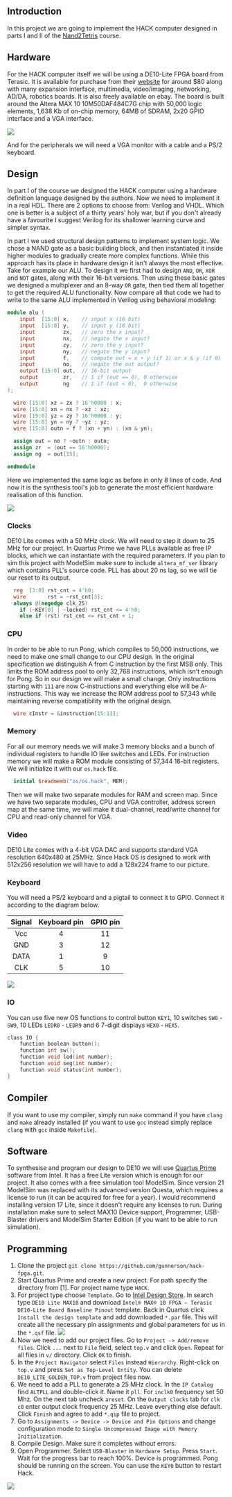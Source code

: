 ## Introduction
In this project we are going to implement the HACK computer designed in parts I and II of the [Nand2Tetris](https://www.nand2tetris.org/) course.

## Hardware
For the HACK computer itself we will be using a DE10-Lite FPGA board from Terasic. It is available for purchase from their [website](https://www.terasic.com.tw/cgi-bin/page/archive.pl?Language=English&CategoryNo=234&No=1021#contents) for around $80 along with many expansion interface, multimedia, video/imaging, networking, AD/DA, robotics boards. It is also freely available on ebay. The board is built around the Altera MAX 10 10M50DAF484C7G chip with 50,000 logic elements, 1,638 Kb of on-chip memory, 64MB of SDRAM, 2x20 GPIO interface and a VGA interface.

![](resources/DE10-Lite_45.jpg)

And for the peripherals we will need a VGA monitor with a cable and a PS/2 keyboard.

## Design

In part I of the course we designed the HACK computer using a hardware definition language designed by the authors. Now we need to implement it in a real HDL. There are 2 options to choose from: Verilog and VHDL. Which one is better is a subject of a thirty years' holy war, but if you don't already have a favourite I suggest Verilog for its shallower learning curve and simpler syntax. 

In part I we used structural design patterns to implement system logic. We chose a NAND gate as a basic building block, and then instantiated it inside higher modules to gradually create more complex functions. While this approach has its place in hardware design it isn't always the most effective. Take for example our ALU. To design it we first had to design `AND`, `OR`, `XOR` and `NOT` gates, along with their 16-bit versions. Then using these basic gates we designed a multiplexer and an 8-way `OR` gate, then tied them all together to get the required ALU functionality. Now compare all that code we had to write to the same ALU implemented in Verilog using behavioral modeling:

~~~verilog
module alu (
    input  [15:0] x,    // input x (16 bit)
    input  [15:0] y,    // input y (16 bit)
    input         zx,   // zero the x input?
    input         nx,   // negate the x input?
    input         zy,   // zero the y input?
    input         ny,   // negate the y input?
    input         f,    // compute out = x + y (if 1) or x & y (if 0)
    input         no,   // negate the out output?
    output [15:0] out,  // 16-bit output
    output        zr,   // 1 if (out == 0), 0 otherwise
    output        ng    // 1 if (out < 0),  0 otherwise
);

  wire [15:0] xz = zx ? 16'h0000 : x;
  wire [15:0] xn = nx ? ~xz : xz;
  wire [15:0] yz = zy ? 16'h0000 : y;
  wire [15:0] yn = ny ? ~yz : yz;
  wire [15:0] outn = f ? (xn + yn) : (xn & yn);

  assign out = no ? ~outn : outn;
  assign zr  = (out == 16'h0000);
  assign ng  = out[15];

endmodule
~~~

Here we implemented the same logic as before in only 8 lines of code. And now it is the synthesis tool's job to generate the most efficient hardware realisation of this function.

![](resources/alu.png)

### Clocks

DE10 Lite comes with a 50 MHz clock. We will need to step it down to 25 MHz for our project. In Quartus Prime we have PLLs available as free IP blocks, which we can instantiate with the required parameters. If you plan to sim this project with ModelSim make sure to include `altera_mf_ver` library which contains PLL's source code. PLL has about 20 ns lag, so we will tie our reset to its output.

~~~verilog
  reg  [3:0] rst_cnt = 4'h0;
  wire       rst = ~rst_cnt[3];
  always @(negedge clk_25)
    if (~KEY[0] | ~locked) rst_cnt <= 4'h0;
    else if (rst) rst_cnt <= rst_cnt + 1;
~~~

### CPU

In order to be able to run Pong, which compiles to 50,000 instructions, we need to make one small change to our CPU design. In the original specification we distinguish A from C instruction by the first MSB only. This limits the ROM address pool to only 32,768 instructions, which isn't enough for Pong. So in our design we will make a small change. Only instructions starting with `111` are now C-instructions and everything else will be A-instructions. This way we increase the ROM address pool to 57,343 while maintaining reverse compatibility with the original design.

~~~verilog
  wire cInstr = &instruction[15:13];
~~~


### Memory

For all our memory needs we will make 3 memory blocks and a bunch of individual registers to handle IO like switches and LEDs. For instruction memory we will make a ROM module consisting of 57,344 16-bit registers. We will initialize it with our `os.hack` file.

~~~verilog
  initial $readmemb("os/os.hack", MEM);
~~~

Then we will make two separate modules for RAM and screen map. Since we have two separate modules, CPU and VGA controller, address screen map at the same time, we will make it dual-channel, read/write channel for CPU and read-only channel for VGA. 

### Video

DE10 Lite comes with a 4-bit VGA DAC and supports standard VGA resolution 640x480 at 25MHz. Since Hack OS is designed to work with 512x256 resolution we will have to add a 128x224 frame to our picture.

### Keyboard

You will need a PS/2 keyboard and a pigtail to connect it to GPIO. Connect it according to the diagram below.

| Signal | Keyboard pin | GPIO pin |
| :----: | :----------: | :------: |
| Vcc | 4 | 11 |
| GND | 3 | 12 |
| DATA | 1 | 9 |
| CLK | 5 | 10 |

![](resources/kbd.png)

### IO

You can use five new OS functions to control button `KEY1`, 10 switches `SW0` - `SW9`, 10 LEDs `LEDR0` - `LEDR9` and 6 7-digit displays `HEX0` - `HEX5`.

~~~c
class IO {
    function boolean button();
    function int sw();
    function void led(int number);
    function void seg(int number);
    function void status(int number);
}
~~~

## Compiler

If you want to use my compiler, simply run `make` command if you have `clang` and `make` already installed (if you want to use `gcc` instead simply replace `clang` with `gcc` inside `Makefile`). 

## Software

To synthesise and program our design to DE10 we will use [Quartus Prime](https://www.intel.com/content/www/us/en/collections/products/fpga/software/downloads.html) software from Intel. It has a free Lite version which is enough for our project. It also comes with a free simulation tool ModelSim. Since version 21 ModelSim was replaced with its advanced version Questa, which requires a license to run (it can be acquired for free for a year). I would recommend installing version 17 Lite, since it doesn't require any licenses to run. During installation make sure to select MAX10 Device support, Programmer, USB-Blaster drivers and ModelSim Starter Edition (if you want to be able to run simulation).

## Programming

1. Clone the project `git clone https://github.com/gunnerson/hack-fpga.git`.
2. Start Quartus Prime and create a new project. For path specify the directory from [1]. For project name type `HACK`.
3. For project type choose `Template`. Go to [Intel Design Store](https://www.intel.com/content/www/us/en/support/programmable/support-resources/design-examples/design-store.html). In search type `DE10 Lite MAX10` and download `Intel® MAX® 10 FPGA – Terasic DE10-Lite Board Baseline Pinout` template. Back in Quartus click `Install the design template` and add downloaded `*.par` file. This will create all the necessary pin assignments and global parameters for us in the `*.qsf` file.
![](resources/pinout.png)
4. Now we need to add our project files. Go to `Project -> Add/remove files`. Click `...` next to `File` field, select `top.v` and click `Open`. Repeat for all files in `v/` directory. Click `OK` to finish. 
5. In the `Project Navigator` select `Files` instead `Hierarchy`. Right-click on `top.v` and press `Set as Top-Level Entity`. You can delete `DE10_LITE_GOLDEN_TOP.v` from project files now.
6. We need to add a PLL to generate a 25 MHz clock. In the `IP Catalog` find `ALTPLL` and double-click it. Name it `pll`. For `inclk0` frequency set 50 Mhz. On the next tab uncheck `areset`. On the `Output clocks` tab for `clk c0` enter output clock frequency 25 MHz. Leave everything else default. Click `Finish` and agree to add `*.qip` file to project.
7. Go to `Assignments -> Device -> Device and Pin Options` and change configuration mode to `Single Uncompressed Image with Memory Initialization`.
8. Compile Design. Make sure it completes without errors. 
9. Open Programmer. Select `USB-Blaster` in `Hardware Setup`. Press `Start`. Wait for the progress bar to reach 100%. Device is programmed. Pong should be running on the screen. You can use the `KEY0` button to restart Hack.

[![](https://img.youtube.com/vi/kqnArCZWkf4/0.jpg)](https://www.youtube.com/watch?v=kqnArCZWkf4)
